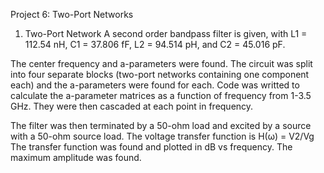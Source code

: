 Project 6: Two-Port Networks

1. Two-Port Network
A second order bandpass filter is given, with L1 = 112.54 nH, C1 = 37.806 fF, L2 = 94.514 pH, and C2 = 45.016 pF.

The center frequency and a-parameters were found. The circuit was split into four separate blocks (two-port networks containing one component each) and the a-parameters were found for each. Code was writted to calculate the a-parameter matrices as a function of frequency from 1-3.5 GHz. They were then cascaded at each point in frequency.

The filter was then terminated by a 50-ohm load and excited by a source with a 50-ohm source load. The voltage transfer function is H(ω) = V2/Vg
The transfer function was found and plotted in dB vs frequency. The maximum amplitude was found.
